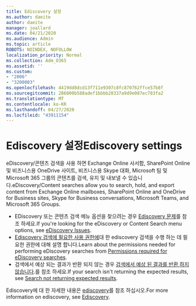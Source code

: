 ```yaml
---
title: Ediscovery 설정
ms.author: daeite
author: daeite
manager: joallard
ms.date: 04/21/2020
ms.audience: Admin
ms.topic: article
ROBOTS: NOINDEX, NOFOLLOW
localization_priority: Normal
ms.collection: Adm_O365
ms.assetid: ''
ms.custom:
- "2006"
- "3200003"
ms.openlocfilehash: 4419dd8dcd13f711e9307c8fc870762ffce57b8f
ms.sourcegitcommit: 286000b588adef1bbbb28337a9d9e087ec783fa2
ms.translationtype: MT
ms.contentlocale: ko-KR
ms.lasthandoff: 04/27/2020
ms.locfileid: "43911154"
---
```

# <a name="ediscovery-settings"></a><span data-ttu-id="2e0e5-102">Ediscovery 설정</span><span class="sxs-lookup"><span data-stu-id="2e0e5-102">Ediscovery settings</span></span>

<span data-ttu-id="2e0e5-103">eDiscovery/콘텐츠 검색을 사용 하면 Exchange Online 사서함, SharePoint Online 및 비즈니스용 OneDrive 사이트, 비즈니스용 Skype 대화, Microsoft 팀 및 Microsoft 365 그룹의 콘텐츠를 검색, 유지 및 내보낼 수 있습니다.</span><span class="sxs-lookup"><span data-stu-id="2e0e5-103">eDiscovery/Content searches allow you to search, hold, and export content from Exchange Online mailboxes, SharePoint Online and OneDrive for Business sites, Skype for Business conversations, Microsoft Teams, and Microsoft 365 Groups.</span></span>

- <span data-ttu-id="2e0e5-104">EDiscovery 또는 콘텐츠 검색 메뉴 옵션을 찾으려는 경우 [Ediscovery 문제](https://docs.microsoft.com/alchemyinsights/ediscovery-issues)를 참조 하세요.</span><span class="sxs-lookup"><span data-stu-id="2e0e5-104">If you're looking for the eDiscovery or Content Search menu options, see [eDiscovery Issues](https://docs.microsoft.com/alchemyinsights/ediscovery-issues).</span></span>
- <span data-ttu-id="2e0e5-105">[Ediscovery 검색에 필요한 사용 권한에](https://docs.microsoft.com/alchemyinsights/permissions-required-for-ediscovery-searches)대 한 ediscovery 검색을 수행 하는 데 필요한 권한에 대해 설명 합니다.</span><span class="sxs-lookup"><span data-stu-id="2e0e5-105">Learn about the permissions needed for performing eDiscovery searches from [Permissions required for eDiscovery searches](https://docs.microsoft.com/alchemyinsights/permissions-required-for-ediscovery-searches).</span></span>
- <span data-ttu-id="2e0e5-106">검색에서 예상 되는 결과가 반환 되지 않는 경우 [검색에서 예상 된 결과를 반환 하지 않습니다](https://docs.microsoft.com/alchemyinsights/search-not-returning-expected-results).를 참조 하세요.</span><span class="sxs-lookup"><span data-stu-id="2e0e5-106">If your search isn't returning the expected results, see [Search not returning expected results](https://docs.microsoft.com/alchemyinsights/search-not-returning-expected-results).</span></span>

<span data-ttu-id="2e0e5-107">Ediscovery에 대 한 자세한 내용은 [ediscovery](https://docs.microsoft.com/office365/securitycompliance/ediscovery)를 참조 하십시오.</span><span class="sxs-lookup"><span data-stu-id="2e0e5-107">For more information on ediscovery, see [Ediscovery](https://docs.microsoft.com/office365/securitycompliance/ediscovery).</span></span>

